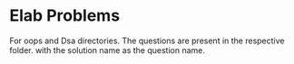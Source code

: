 # Elab Problems
For oops and Dsa directories.
The questions  are present in the respective folder.
with the solution name as the question name.
